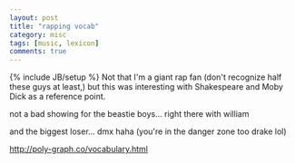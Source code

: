 ```yaml
---
layout: post
title: "rapping vocab"
category: misc
tags: [music, lexicon]
comments: true
---
```

{% include JB/setup %}
Not that I'm a giant rap fan (don't recognize half these guys at least,) but this was interesting with Shakespeare and Moby Dick as a reference point.
  
not a bad showing for the beastie boys... right there with william
  
and the biggest loser... dmx haha  (you're in the danger zone too drake lol)
  
<http://poly-graph.co/vocabulary.html>

